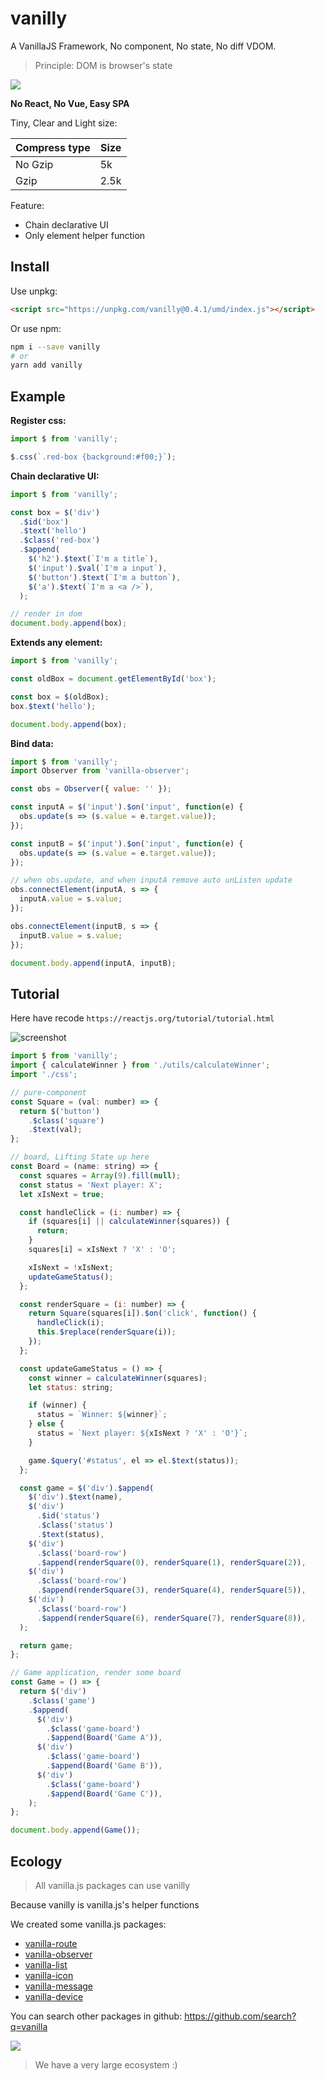 # vanilly

A VanillaJS Framework, No component, No state, No diff VDOM.

> Principle: DOM is browser's state

![](.readme/barmImage.jpg)

**No React, No Vue, Easy SPA**

Tiny, Clear and Light size:

| Compress type | Size |
| ------------- | ---- |
| No Gzip       | 5k   |
| Gzip          | 2.5k |

Feature:

- Chain declarative UI
- Only element helper function

## Install

Use unpkg:

```html
<script src="https://unpkg.com/vanilly@0.4.1/umd/index.js"></script>
```

Or use npm:

```sh
npm i --save vanilly
# or
yarn add vanilly
```

## Example

**Register css:**

```js
import $ from 'vanilly';

$.css(`.red-box {background:#f00;}`);
```

**Chain declarative UI:**

```js
import $ from 'vanilly';

const box = $('div')
  .$id('box')
  .$text('hello')
  .$class('red-box')
  .$append(
    $('h2').$text(`I'm a title`),
    $('input').$val(`I'm a input`),
    $('button').$text(`I'm a button`),
    $('a').$text(`I'm a <a />`),
  );

// render in dom
document.body.append(box);
```

**Extends any element:**

```js
import $ from 'vanilly';

const oldBox = document.getElementById('box');

const box = $(oldBox);
box.$text('hello');

document.body.append(box);
```

**Bind data:**

```js
import $ from 'vanilly';
import Observer from 'vanilla-observer';

const obs = Observer({ value: '' });

const inputA = $('input').$on('input', function(e) {
  obs.update(s => (s.value = e.target.value));
});

const inputB = $('input').$on('input', function(e) {
  obs.update(s => (s.value = e.target.value));
});

// when obs.update, and when inputA remove auto unListen update
obs.connectElement(inputA, s => {
  inputA.value = s.value;
});

obs.connectElement(inputB, s => {
  inputB.value = s.value;
});

document.body.append(inputA, inputB);
```

## Tutorial

Here have recode `https://reactjs.org/tutorial/tutorial.html`

![screenshot](.readme/screenshot.png)

```js
import $ from 'vanilly';
import { calculateWinner } from './utils/calculateWinner';
import './css';

// pure-component
const Square = (val: number) => {
  return $('button')
    .$class('square')
    .$text(val);
};

// board, Lifting State up here
const Board = (name: string) => {
  const squares = Array(9).fill(null);
  const status = 'Next player: X';
  let xIsNext = true;

  const handleClick = (i: number) => {
    if (squares[i] || calculateWinner(squares)) {
      return;
    }
    squares[i] = xIsNext ? 'X' : 'O';

    xIsNext = !xIsNext;
    updateGameStatus();
  };

  const renderSquare = (i: number) => {
    return Square(squares[i]).$on('click', function() {
      handleClick(i);
      this.$replace(renderSquare(i));
    });
  };

  const updateGameStatus = () => {
    const winner = calculateWinner(squares);
    let status: string;

    if (winner) {
      status = `Winner: ${winner}`;
    } else {
      status = `Next player: ${xIsNext ? 'X' : 'O'}`;
    }

    game.$query('#status', el => el.$text(status));
  };

  const game = $('div').$append(
    $('div').$text(name),
    $('div')
      .$id('status')
      .$class('status')
      .$text(status),
    $('div')
      .$class('board-row')
      .$append(renderSquare(0), renderSquare(1), renderSquare(2)),
    $('div')
      .$class('board-row')
      .$append(renderSquare(3), renderSquare(4), renderSquare(5)),
    $('div')
      .$class('board-row')
      .$append(renderSquare(6), renderSquare(7), renderSquare(8)),
  );

  return game;
};

// Game application, render some board
const Game = () => {
  return $('div')
    .$class('game')
    .$append(
      $('div')
        .$class('game-board')
        .$append(Board('Game A')),
      $('div')
        .$class('game-board')
        .$append(Board('Game B')),
      $('div')
        .$class('game-board')
        .$append(Board('Game C')),
    );
};

document.body.append(Game());
```

## Ecology

> All vanilla.js packages can use vanilly

Because vanilly is vanilla.js's helper functions

We created some vanilla.js packages:

- [vanilla-route](https://github.com/ymzuiku/vanilla-route)
- [vanilla-observer](https://github.com/ymzuiku/vanilla-observer)
- [vanilla-list](https://github.com/ymzuiku/vanilla-list)
- [vanilla-icon](https://github.com/ymzuiku/vanilla-icon)
- [vanilla-message](https://github.com/ymzuiku/vanilla-message)
- [vanilla-device](https://github.com/ymzuiku/vanilla-device)

You can search other packages in github: https://github.com/search?q=vanilla

![](.readme/github-search.png)

> We have a very large ecosystem :)
